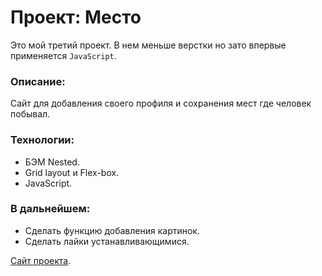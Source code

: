 # Проект: Место

Это мой третий проект. В нем меньше верстки но зато впервые применяется `JavaScript`.

### Описание:
Сайт для добавления своего профиля и сохранения мест где человек побывал. 

### Технологии:
* БЭМ Nested.
* Grid layout и Flex-box.
* JavaScript.

### В дальнейшем: 
* Cделать функцию добавления картинок.
* Cделать лайки устанавливающимися.

[Сайт проекта](https://markovviktor.github.io/mesto/).